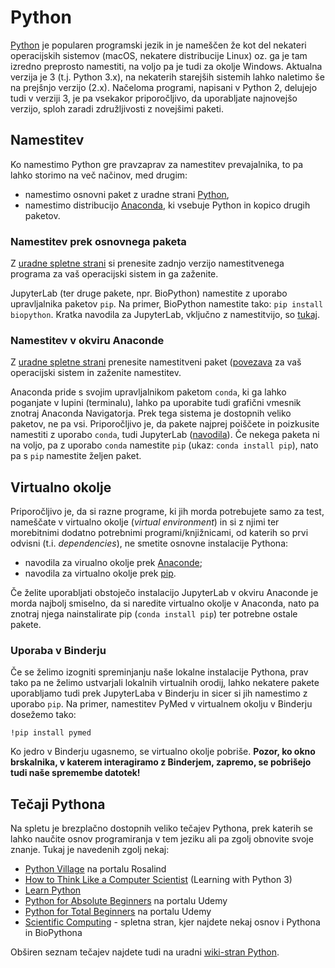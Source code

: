 # Python

[Python](https://www.python.org/) je popularen programski jezik in je nameščen že kot del nekateri operacijskih sistemov (macOS, nekatere distribucije Linux) oz. ga je tam izredno preprosto namestiti, na voljo pa je tudi za okolje Windows. Aktualna verzija je 3 (t.j. Python 3.x), na nekaterih starejših sistemih lahko naletimo še na prejšnjo verzijo (2.x). Načeloma programi, napisani v Python 2, delujejo tudi v verziji 3, je pa vsekakor priporočljivo, da uporabljate najnovejšo verzijo, sploh zaradi združljivosti z novejšimi paketi.

## Namestitev
Ko namestimo Python gre pravzaprav za namestitev prevajalnika, to pa lahko storimo na več načinov, med drugim:
* namestimo osnovni paket z uradne strani [Python](https://www.python.org/),
* namestimo distribucijo [Anaconda](https://anaconda.org), ki vsebuje Python in kopico drugih paketov.

### Namestitev prek osnovnega paketa
Z [uradne spletne strani](https://www.python.org/downloads/) si prenesite zadnjo verzijo namestitvenega programa za vaš operacijski sistem in ga zaženite.

JupyterLab (ter druge pakete, npr. BioPython) namestite z uporabo upravljalnika paketov `pip`. Na primer, BioPython namestite tako: `pip install biopython`. Kratka navodila za JupyterLab, vključno z namestitvijo, so [tukaj](jupyterlab.ipynb).

### Namestitev v okviru Anaconde
Z [uradne spletne strani](https://anaconda.org/) prenesite namestitveni paket ([povezava](https://www.anaconda.com/products/individual) za vaš operacijski sistem in zaženite namestitev.

Anaconda pride s svojim upravljalnikom paketom `conda`, ki ga lahko poganjate v lupini (terminalu), lahko pa uporabite tudi grafični vmesnik znotraj Anaconda Navigatorja. Prek tega sistema je dostopnih veliko paketov, ne pa vsi. Priporočljivo je, da pakete najprej poiščete in poizkusite namestiti z uporabo ```conda```, tudi JupyterLab ([navodila](jupyterlab.ipynb)). Če nekega paketa ni na voljo, pa z uporabo `conda` namestite `pip` (ukaz: `conda install pip`), nato pa s `pip` namestite željen paket.

## Virtualno okolje
Priporočljivo je, da si razne programe, ki jih morda potrebujete samo za test, nameščate v virtualno okolje (*virtual environment*) in si z njimi ter morebitnimi dodatno potrebnimi programi/knjižnicami, od katerih so prvi odvisni (t.i. *dependencies*), ne smetite osnovne instalacije Pythona:
* navodila za virualno okolje prek [Anaconde](https://docs.conda.io/projects/conda/en/latest/user-guide/tasks/manage-environments.html);
* navodila za virtualno okolje prek [pip](https://packaging.python.org/guides/installing-using-pip-and-virtual-environments/).

Če želite uporabljati obstoječo instalacijo JupyterLab v okviru Anaconde je morda najbolj smiselno, da si naredite virtualno okolje v Anaconda, nato pa znotraj njega nainstalirate pip (```conda install pip```) ter potrebne ostale pakete.

### Uporaba v Binderju
Če se želimo izogniti spreminjanju naše lokalne instalacije Pythona, prav tako pa ne želimo ustvarjali lokalnih virtualnih orodij, lahko nekatere pakete uporabljamo tudi prek JupyterLaba v Binderju in sicer si jih namestimo z uporabo ```pip```. Na primer, namestitev PyMed v virtualnem okolju v Binderju dosežemo tako:
```
!pip install pymed
```

Ko jedro v Binderju ugasnemo, se virtualno okolje pobriše. **Pozor, ko okno brskalnika, v katerem interagiramo z Binderjem, zapremo, se pobrišejo tudi naše spremembe datotek!**

## Tečaji Pythona

Na spletu je brezplačno dostopnih veliko tečajev Pythona, prek katerih se lahko naučite osnov programiranja v tem jeziku ali pa zgolj obnovite svoje znanje. Tukaj je navedenih zgolj nekaj:
* [Python Village](http://rosalind.info/problems/list-view/?location=python-village) na portalu Rosalind
* [How to Think Like a Computer Scientist](http://openbookproject.net/thinkcs/python/english3e/) (Learning with Python 3)
* [Learn Python](https://www.learnpython.org/)
* [Python for Absolute Beginners](https://www.udemy.com/course/free-python/?LSNPUBID=JVFxdTr9V80&ranEAID=JVFxdTr9V80&ranMID=39197&ranSiteID=JVFxdTr9V80-DTy5bPmtnIIYmHBmoUs_Qw&utm_medium=udemyads&utm_source=aff-campaign) na portalu Udemy
* [Python for Total Beginners](https://www.udemy.com/course/python-3-for-total-beginners/?LSNPUBID=JVFxdTr9V80&ranEAID=JVFxdTr9V80&ranMID=39197&ranSiteID=JVFxdTr9V80-.KxFZERGV5HVjrqvHOnOTQ&utm_medium=udemyads&utm_source=aff-campaign) na portalu Udemy
* [Scientific Computing](http://disi.unitn.it/~teso/courses/sciprog/index.html) - spletna stran, kjer najdete nekaj osnov i Pythona in BioPythona


Obširen seznam tečajev najdete tudi na uradni [wiki-stran Python](https://wiki.python.org/moin/BeginnersGuide/Programmers).